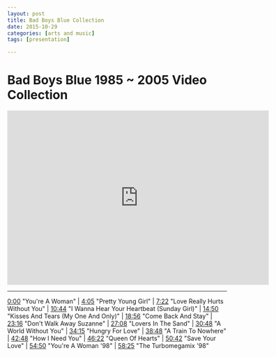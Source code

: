 ```yaml
---
layout: post
title: Bad Boys Blue Collection
date: 2015-10-29
categories: [arts and music]
tags: [presentation]

---
```


# Bad Boys Blue 1985 ~ 2005 Video Collection

<iframe width="600" height="400" src="https://www.youtube.com/embed/YrdEnuHCi6Y" frameborder="0" allowfullscreen></iframe>

---

<a href="#" onclick="yt.www.watch.player.seekTo(0*60+00);return false;">0:00</a> "You're A Woman" | <a href="#" onclick="yt.www.watch.player.seekTo(4*60+05);return false;">4:05</a> "Pretty Young Girl" | <a href="#" onclick="yt.www.watch.player.seekTo(7*60+22);return false;">7:22</a> "Love Really Hurts Without You" | <a href="#" onclick="yt.www.watch.player.seekTo(10*60+44);return false;">10:44</a> "I Wanna Hear Your Heartbeat (Sunday Girl)" | <a href="#" onclick="yt.www.watch.player.seekTo(14*60+50);return false;">14:50</a> "Kisses And Tears (My One And Only)" | <a href="#" onclick="yt.www.watch.player.seekTo(18*60+56);return false;">18:56</a> "Come Back And Stay" | <a href="#" onclick="yt.www.watch.player.seekTo(23*60+16);return false;">23:16</a> "Don't Walk Away Suzanne" | <a href="#" onclick="yt.www.watch.player.seekTo(27*60+08);return false;">27:08</a> "Lovers In The Sand" | <a href="#" onclick="yt.www.watch.player.seekTo(30*60+48);return false;">30:48</a> "A World Without You" | <a href="#" onclick="yt.www.watch.player.seekTo(34*60+15);return false;">34:15</a> "Hungry For Love" | <a href="#" onclick="yt.www.watch.player.seekTo(38*60+48);return false;">38:48</a> "A Train To Nowhere" | <a href="#" onclick="yt.www.watch.player.seekTo(42*60+48);return false;">42:48</a> "How I Need You" | <a href="#" onclick="yt.www.watch.player.seekTo(46*60+22);return false;">46:22</a> "Queen Of Hearts" | <a href="#" onclick="yt.www.watch.player.seekTo(50*60+42);return false;">50:42</a> "Save Your Love" | <a href="#" onclick="yt.www.watch.player.seekTo(54*60+50);return false;">54:50</a> "You're A Woman '98" | <a href="#" onclick="yt.www.watch.player.seekTo(58*60+25);return false;">58:25</a> "The Turbomegamix '98"